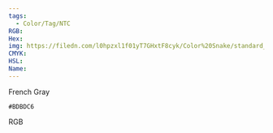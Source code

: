 ```yaml
---
tags:
  - Color/Tag/NTC
RGB:
Hex:
img: https://filedn.com/l0hpzxl1f01yT7GHxtF8cyk/Color%20Snake/standard_csv_to_svg/%23/BDBDC6.svg
CMYK:
HSL:
Name:
---
```

French Gray
```palette
#BDBDC6
```
RGB
